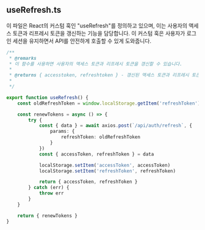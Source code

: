 ## useRefresh.ts

이 파일은 React의 커스텀 훅인 "useRefresh"를 정의하고 있으며, 이는 사용자의 액세스 토큰과 리프레시 토큰을 갱신하는 기능을 담당합니다. 이 커스텀 훅은 사용자가 로그인 세션을 유지하면서 API를 안전하게 호출할 수 있게 도와줍니다.

```typescript
/**
 * @remarks
 * 이 함수를 사용하면 사용자의 액세스 토큰과 리프레시 토큰을 갱신할 수 있습니다.
 *
 * @returns { accesstoken, refreshtoken } - 갱신된 액세스 토큰과 리프레시 토큰
 *
 */

export function useRefresh() {
    const oldRefreshToken = window.localStorage.getItem('refreshToken')

    const renewTokens = async () => {
        try {
            const { data } = await axios.post(`/api/auth/refresh`, {
                params: {
                    refreshToken: oldRefreshToken
                }
            })
            const { accessToken, refreshToken } = data

            localStorage.setItem('accessToken', accessToken)
            localStorage.setItem('refreshToken', refreshToken)

            return { accessToken, refreshToken }
        } catch (err) {
            throw err
        }
    }

    return { renewTokens }
}
```
